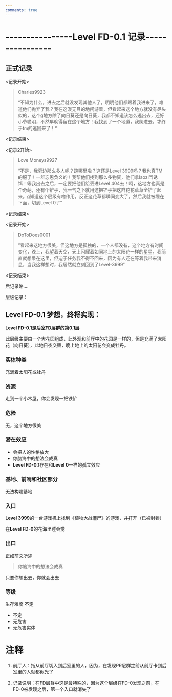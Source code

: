 ```yaml
---
comments: true
---
```


# ----------------Level FD-0.1 记录----------------

正式记录
----
<记录开始>
>Charles9923
>
>“不知为什么，进去之后就没发现其他人了，明明他们都跟着我进来了，难道他们抛弃了我？我在这漫无目的地闲游着，但看起来这个地方就没有尽头似的，这个g地方除了向日葵还是向日葵，我都不知道该怎么逃出去，还好小爷聪明，不然早晚得留在这个地方！我找到了一个地道，我爬进去，才终于tm的逃回来了！“
>
<记录结束>

<记录2开始>
>Love Moneys9927
>
>“不是，我旁边那么多人呢？跑哪里啦？这还是Level 3999吗？我也真TM的服了！一群忘恩负义的！我帮他们找到那么多物资，他们拿laozi当诱饵！等我出去之后，一定要把他们给丢进Level 404去！呵，这地方也真是个奇葩，还有个铲子，我一气之下就用这把铲子把这群花花草草全铲了起来。g知道这个层级有啥作用，反正这花草都瞬间变大了，然后我就被埋在下面，切到Level 0了”

<记录结束>

<记录开始>
>DoToDoes0001
>
>”看起来这地方很美，但这地方是孤独的，一个人都没有，这个地方有时间变化，晚上，我望着天空，天上闪耀着如同地上的太阳花一样的星星，我简直就想呆在这里，但迫于任务我不得不回来，因为有人还在等着我带来消息，当我这样想时，我居然就立刻回到了Level-3999“
>
<记录结束>

后记录略....

层级记录：

## Level FD-0.1 梦想，终将实现：

**Level FD-0.1是后室FD层群的第0.1层**

此层级主要由一个大花园组成，此外观和前厅中的花园是一样的，但是充满了太阳花（向日葵），此地日夜交替，晚上地上的太阳花会变成牡丹。

### 实体种类
充满着太阳花或牡丹
### 资源
走到一个小木屋，你会发现一把铁铲
### 危险
无，这个地方很美
### 潜在效应
- 会把人的性格放大
- 你脑海中的想法会成真
- **Level FD-0.1**存在和**Level 0**一样的孤立效应
### 基地、前哨和社区部分
无法构建基地
### 入口
**Level 3999**的一台游戏机上找到《植物大战僵尸》的游戏，并打开（已被封锁）

在**Level FD-0**的花海里睡会觉
### 出口
正如前文所述
>你脑海中的想法会成真

只要你想出去，你就会出去
### 等级
生存难度 不定
- 不定
- 无危害
- 无危害实体
# 注释
1. 前厅人：指从前厅切入到后室里的人，因为，在发现PR层群之前从前厅卡到后室里的人就都似光了

2. 记录说明：在FD层群中这是最特殊的，因为这个层级在FD-0发现之前，在FD-0被发现之后，第一个入口就消失了
